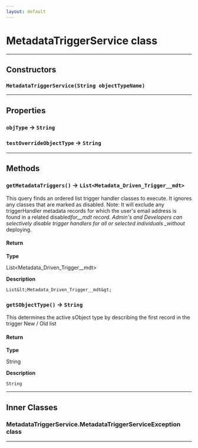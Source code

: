 ```yaml
---
layout: default
---
```


# MetadataTriggerService class

---

## Constructors

### `MetadataTriggerService(String objectTypeName)`

---

## Properties

### `objType` → `String`

### `testOverrideObjectType` → `String`

---

## Methods

### `getMetadataTriggers()` → `List<Metadata_Driven_Trigger__mdt>`

This query finds an ordered list trigger handler classes to execute. It ignores any classes that are marked as disabled. Note: It will exclude any triggerHandler metadata records for which the user&apos;s email address is found in a related disabled*for\_\_mdt record. Admin&apos;s and Developers can selectively disable trigger handlers for all or selected individuals \_without* deploying.

#### Return

**Type**

List&lt;Metadata_Driven_Trigger\_\_mdt&gt;

**Description**

`List&lt;Metadata_Driven_Trigger__mdt&gt;`

### `getSObjectType()` → `String`

This determines the active sObject type by describing the first record in the trigger New / Old list

#### Return

**Type**

String

**Description**

`String`

---

## Inner Classes

### MetadataTriggerService.MetadataTriggerServiceException class

---
